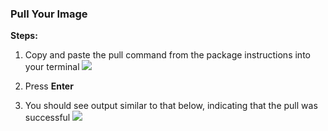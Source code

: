 ### Pull Your Image

**Steps:**

1. Copy and paste the pull command from the package instructions into your terminal
![](https://i.imgur.com/pFQgfSZ.png)

2. Press **Enter**

3. You should see output similar to that below, indicating that the pull was successful
![](https://i.imgur.com/i07kF2J.png)

